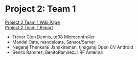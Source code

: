 Project 2: Team 1
=================
[Project 2 Team 1 Wiki Page](https://github.com/CourseReps/ECEN489-Spring2015/wiki/Project-2-Team-1)  
[Project 2 Team 1 Report](https://github.com/CourseReps/ECEN489-Spring2015/wiki/Project-2-Team-1-Report)  

* Trevor Glen Dennis, td08 Microcontroller
* Mandel Oats, mandeloats, Sensor/Server
* Nagaraj Thenkarai Janakiraman, tjnagaraj Open CV Android
* Benito Ramirez, BenitoRamirezJr RF Antenna
